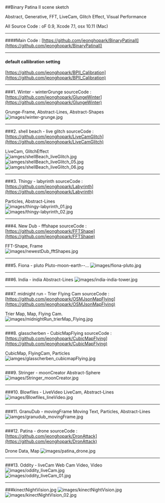 ##Binary Patina II scene sketch

Abstract, Generative, FFT, LiveCam, Glitch Effect, Visual Performance     

All Source Code : oF 0.9, Xcode 7.1, osx 10.11 (Mac)

<hr>

####Main Code : 
[https://github.com/jeonghopark/BinaryPatinaII](https://github.com/jeonghopark/BinaryPatinaII)

<hr>

#### default callibration setting
[https://github.com/jeonghopark/BPII_Calibration](https://github.com/jeonghopark/BPII_Calibration)

<hr>

###1. Winter - winterGrunge
sourceCode : [https://github.com/jeonghopark/GlungeWinter](https://github.com/jeonghopark/GlungeWinter)    

 Grunge-Frame, Abstract-Lines, Abstract-Shapes    
![images/winter-grunge.jpg](images/winter-grunge.jpg)     
 
<hr>

###2. shell beach - live glitch
sourceCode : [https://github.com/jeonghopark/LiveCamGlitch](https://github.com/jeonghopark/LiveCamGlitch)    

 LiveCam, GlitchEffect    
![iamges/shellBeach_liveGlitch.jpg](images/shellBeach_liveGlitch.jpg)     
 ![iamges/shellBeach_liveGlitch_05.jpg](images/shellBeach_liveGlitch_05.jpg)     
 ![iamges/shellBeach_liveGlitch_06.jpg](images/shellBeach_liveGlitch_06.jpg)     

 <hr>

###3. Thingy - labyrinth
sourceCode : [https://github.com/jeonghopark/Labyrinth](https://github.com/jeonghopark/Labyrinth)    

Particles, Abstract-Lines    
![images/thingy-labyrinth_01.jpg](images/thingy-labyrinth_01.jpg)     
![images/thingy-labyrinth_02.jpg](images/thingy-labyrinth_02.jpg)     
 
<hr>

###4. New Dub - fffshape
sourceCode : [https://github.com/jeonghopark/FFTShape](https://github.com/jeonghopark/FFTShape)    

FFT-Shape, Frame    
![images/newestDub_fftShapes.jpg](images/newestDub_fftShapes.jpg)     
 
 <hr>

###5. Fiona - pluto
Pluto-moon-earth--...
![images/fiona-pluto.jpg](images/fiona-pluto.jpg)     
 
<hr>

###6. India - india
Abstract-Lines
![images/india-india-tower.jpg](images/india-india-tower.jpg)     
 
<hr>

###7. midnight run - Trier Flying Cam
sourceCode : [https://github.com/jeonghopark/OSMJsonMapFlying](https://github.com/jeonghopark/OSMJsonMapFlying)     

Trier Map, Map, Flying Cam.    
![images/midnightRun_trierMap_Flying.jpg](images/midnightRun_trierMap_Flying.jpg)     
 
<hr>

###8. glasscherben - CubicMapFlying
sourceCode : [https://github.com/jeonghopark/CubicMapFlying](https://github.com/jeonghopark/CubicMapFlying)    

CubicMap, FlyingCam, Particles    
![iamges/glasscherben_cubicmapFlying.jpg](images/glasscherben_cubicmapFlying.jpg)     
 
<hr>


###9. Stringer - moonCreator
Abstract-Sphere 
![images/Stringer_moonCreator.jpg](images/Stringer_moonCreator.jpg)     
 
<hr>

###10. Blowfiles - LiveVideo
LiveCam, Abstract-Lines
![images/Blowfiles_lineVideo.jpg](images/Blowfiles_lineVideo.jpg)     
 
<hr>

###11.  GranuDub - movingFrame
Moving Text, Particles, Abstract-Lines
![iamges/granudub_movingFrame.jpg](images/granudub_movingFrame.jpg)     
 
 <hr>

###12. Patina - drone
sourceCode : [https://github.com/jeonghopark/DronAttack](https://github.com/jeonghopark/DronAttack)    

Drone Data, Map
![images/patina_drone.jpg](images/patina_drone.jpg)     
 
 <hr>

###13. Oddity - liveCam
Web Cam Video, Video
![images/oddity_liveCam.jpg](images/oddity_liveCam.jpg)     
![images/oddity_liveCam_01.jpg](images/oddity_liveCam_01.jpg)     


<hr>

###kinectNightVision.jpg
![images/kinectNightVision.jpg](images/kinectNightVision.jpg)
![images/kinectNightVision_02.jpg](images/kinectNightVision_02.jpg)
